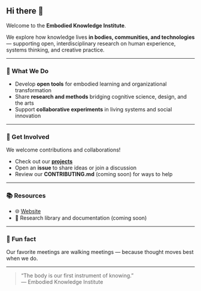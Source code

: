 ## Hi there 👋  
Welcome to the **Embodied Knowledge Institute**.

We explore how knowledge lives **in bodies, communities, and technologies** — supporting open, interdisciplinary research on human experience, systems thinking, and creative practice.  

---

### 🌱 What We Do
- Develop **open tools** for embodied learning and organizational transformation  
- Share **research and methods** bridging cognitive science, design, and the arts  
- Support **collaborative experiments** in living systems and social innovation  

---

### 🤝 Get Involved
We welcome contributions and collaborations!  
- Check out our **[projects](https://github.com/ekinstitute)**  
- Open an **issue** to share ideas or join a discussion  
- Review our **CONTRIBUTING.md** (coming soon) for ways to help  

---

### 📚 Resources
- 🌐 [Website](https://ekinstitute.org)  
- 🧠 Research library and documentation (coming soon)

---

### 🍃 Fun fact
Our favorite meetings are walking meetings — because thought moves best when we do.  

---

> “The body is our first instrument of knowing.”  
> — Embodied Knowledge Institute
